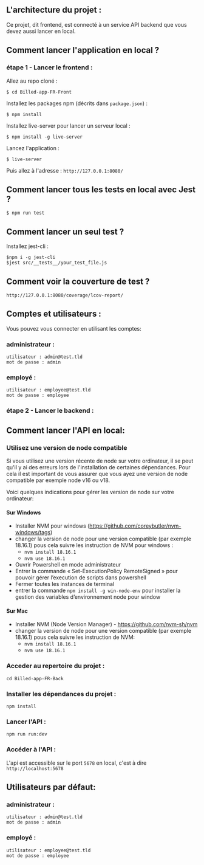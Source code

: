 ## L'architecture du projet :

Ce projet, dit frontend, est connecté à un service API backend que vous devez aussi lancer en local.

## Comment lancer l'application en local ?

### étape 1 - Lancer le frontend :

Allez au repo cloné :

```
$ cd Billed-app-FR-Front
```

Installez les packages npm (décrits dans `package.json`) :

```
$ npm install
```

Installez live-server pour lancer un serveur local :

```
$ npm install -g live-server
```

Lancez l'application :

```
$ live-server
```

Puis allez à l'adresse : `http://127.0.0.1:8080/`

## Comment lancer tous les tests en local avec Jest ?

```
$ npm run test
```

## Comment lancer un seul test ?

Installez jest-cli :

```
$npm i -g jest-cli
$jest src/__tests__/your_test_file.js
```

## Comment voir la couverture de test ?

`http://127.0.0.1:8080/coverage/lcov-report/`

## Comptes et utilisateurs :

Vous pouvez vous connecter en utilisant les comptes:

### administrateur :

```
utilisateur : admin@test.tld
mot de passe : admin
```

### employé :

```
utilisateur : employee@test.tld
mot de passe : employee
```

### étape 2 - Lancer le backend :

## Comment lancer l'API en local:

### Utilisez une version de node compatible

Si vous utilisez une version récente de node sur votre ordinateur, il se peut qu'il y ai des erreurs lors de l'installation de certaines dépendances. Pour cela il est important de vous assurer que vous ayez une version de node compatible par exemple node v16 ou v18.

Voici quelques indications pour gérer les version de node sur votre ordinateur:

#### Sur Windows

-   Installer NVM pour windows (https://github.com/coreybutler/nvm-windows/tags)
-   changer la version de node pour une version compatible (par exemple 18.16.1) pous cela suivre les instruction de NVM pour windows :
    -   `nvm install 18.16.1`
    -   `nvm use 18.16.1`
-   Ouvrir Powershell en mode administrateur
-   Entrer la commande « Set-ExecutionPolicy RemoteSigned » pour pouvoir gérer l’execution de scripts dans powershell
-   Fermer toutes les instances de terminal
-   entrer la commande `npm install -g win-node-env` pour installer la gestion des variables d’environnement node pour window

#### Sur Mac

-   Installer NVM (Node Version Manager) - https://github.com/nvm-sh/nvm
-   changer la version de node pour une version compatible (par exemple 18.16.1) pous cela suivre les instruction de NVM:
    -   `nvm install 18.16.1`
    -   `nvm use 18.16.1`

### Acceder au repertoire du projet :

```
cd Billed-app-FR-Back
```

### Installer les dépendances du projet :

```
npm install
```

### Lancer l'API :

```
npm run run:dev
```

### Accéder à l'API :

L'api est accessible sur le port `5678` en local, c'est à dire `http://localhost:5678`

## Utilisateurs par défaut:

### administrateur :

```
utilisateur : admin@test.tld
mot de passe : admin
```

### employé :

```
utilisateur : employee@test.tld
mot de passe : employee
```

